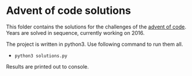# Advent of code solutions

This folder contains the solutions for the challenges of the [advent of code](https://adventofcode.com). Years are solved in sequence, currently working on 2016.

The project is written in python3. Use following command to run them all. 
* `python3 solutions.py`

Results are printed out to console.

